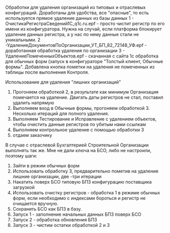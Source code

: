Обработки для удаления организаций из типовых и отраслевых конфигураций.
Доработаны для удобства, все "опасные", то есть используется прямое удаление данных из базы данных 
1 - ОчистикаРегистраСведений1С_q1c.ru.epf - просто чистит регистр по его имени из конфигуратора. Нужна на случай, если платформа блокирует удаление данных регистра, а у нас по нему данные стали не уникальными. 
2 -УдалениеДокументовПоОрганизации_УТ_БП_82_72148_УФ.epf - доработанная обработка удаления по организации
3 - УдалениеПомеченныхОбъектов.epf - скачанная с сайта 1с обработка для обычных форм (запуск в конфигураторе "Толстый клиент,  Обычные формы". Добавлена кнопка пометки на удаления не помеченных из таблицы после выполнения Контроля. 

Использование для удаления "лишних организаций" 
1. Прогоняем обработкой 2, в результате как минимум Организация помечается на удаление. Двигать даты регистров не стал, поставил удалить напрямую 
2. Выполняем вход в Обычные формы, прогоняем обработкой 3. Несколько итераций для полного удаления. 
3. Выполняем Тестирование и Исправление с удалением объектов, чтобы очистить данные регистров по убитым нами ссылкам 
4. Выполняем контрольное удаление с  помощью обработки 3 
5. отдаем заказчику

В случае с отраслевой Бухгалтерией Строительной Организации выполнять так же. 
Мне не дали ключа на БСО, либо не настроили, поэтому шаги: 
1. Зайти в режим обычных форм
2. Использовать обработку 3, предварительно пометив на удаление лишние организации, две -три итерации 
3. Накатить поверх БСО типовую БП3 конфигурацию поставщика загрузкой 
4. Использовать очистку регистров - обработка 1 в режиме обычных форм, если необходимо с индексами бороться и регистр не очищается вручную. 
5. Сохранить БСО как БП3 в базу. 
6. Запуск 1 - заполнение начальных данных БП3 поверх БСО 
7. Запуск 2 - обработка обновления БП3 
8. Запуск 3 - чистим остатки обработкой 2 и 3

